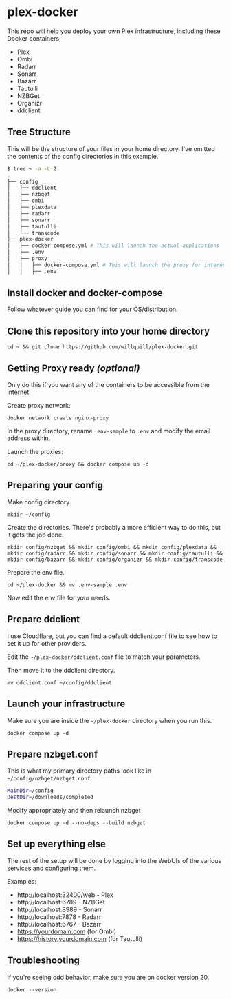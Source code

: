 # plex-docker

This repo will help you deploy your own Plex infrastructure, including these Docker containers:

* Plex
* Ombi
* Radarr
* Sonarr
* Bazarr
* Tautulli
* NZBGet
* Organizr
* ddclient

## Tree Structure

This will be the structure of your files in your home directory. I've omitted the contents of the config directories in this example.

```sh
$ tree ~ -a -L 2
.
├── config
│   ├── ddclient
│   ├── nzbget
│   ├── ombi
│   ├── plexdata
│   ├── radarr
│   ├── sonarr
│   ├── tautulli
│   └── transcode
├── plex-docker
│   ├── docker-compose.yml # This will launch the actual applications
│   ├── .env
│   ├── proxy
│   │   ├── docker-compose.yml # This will launch the proxy for internet-facing applications
│   │   ├── .env
```

## Install docker and docker-compose

Follow whatever guide you can find for your OS/distribution.

## Clone this repository into your home directory

`cd ~ && git clone https://github.com/willquill/plex-docker.git`

## Getting Proxy ready *(optional)*

Only do this if you want any of the containers to be accessible from the internet

Create proxy network:

`docker network create nginx-proxy`

In the proxy directory, rename `.env-sample` to `.env` and modify the email address within.

Launch the proxies:

`cd ~/plex-docker/proxy && docker compose up -d`

## Preparing your config

Make config directory.

`mkdir ~/config`

Create the directories. There's probably a more efficient way to do this, but it gets the job done.

`mkdir config/nzbget && mkdir config/ombi && mkdir config/plexdata && mkdir config/radarr && mkdir config/sonarr && mkdir config/tautulli && mkdir config/bazarr && mkdir config/organizr && mkdir config/transcode`

Prepare the env file.

`cd ~/plex-docker && mv .env-sample .env`

Now edit the env file for your needs.

## Prepare ddclient

I use Cloudflare, but you can find a default ddclient.conf file to see how to set it up for other providers.

Edit the `~/plex-docker/ddclient.conf` file to match your parameters.

Then move it to the ddclient directory.

`mv ddclient.conf ~/config/ddclient`

## Launch your infrastructure

Make sure you are inside the `~/plex-docker` directory when you run this.

`docker compose up -d`

## Prepare nzbget.conf

This is what my primary directory paths look like in `~/config/nzbget/nzbget.conf`:

```sh
MainDir=/config
DestDir=/downloads/completed
```

Modify appropriately and then relaunch nzbget

`docker compose up -d --no-deps --build nzbget`

## Set up everything else

The rest of the setup will be done by logging into the WebUIs of the various services and configuring them.

Examples:

* http://localhost:32400/web - Plex
* http://localhost:6789 - NZBGet
* http://localhost:8989 - Sonarr
* http://localhost:7878 - Radarr
* http://localhost:6767 - Bazarr
* https://yourdomain.com (for Ombi)
* https://history.yourdomain.com (for Tautulli)

## Troubleshooting

If you're seeing odd behavior, make sure you are on docker version 20.

`docker --version`
